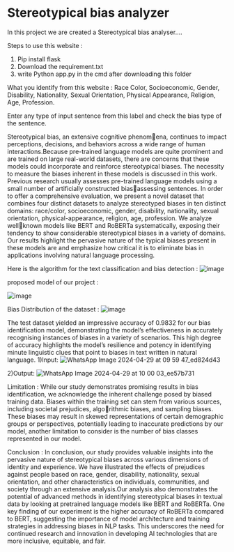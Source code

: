 # Stereotypical bias analyzer
In this project we are created a Stereotypical bias analyser....

Steps to use this website :
1) Pip install flask
2) Download the requirement.txt
3) write Python app.py in the cmd after downloading this folder

What you identify from this website :
Race Color,
Socioeconomic,
Gender,
Disability,
Nationality,
Sexual Orientation,
Physical Appearance,
Religion,
Age,
Profession.

Enter any type of input sentence from this label and check the bias type of the sentence.

Stereotypical bias, an extensive cognitive phenomena, continues to impact perceptions, decisions, and behaviors
across a wide range of human interactions.Because pre-trained
language models are quite prominent and are trained on large
real-world datasets, there are concerns that these models could
incorporate and reinforce stereotypical biases. The necessity to
measure the biases inherent in these models is discussed in this
work. Previous research usually assesses pre-trained language
models using a small number of artificially constructed biasassessing sentences. In order to offer a comprehensive evaluation,
we present a novel dataset that combines four distinct datasets
to analyze stereotyped biases in ten distinct domains: race/color,
socioeconomic, gender, disability, nationality, sexual orientation,
physical-appearance, religion, age, profession. We analyze wellknown models like BERT and RoBERTa systematically, exposing
their tendency to show considerable stereotypical biases in a
variety of domains. Our results highlight the pervasive nature
of the typical biases present in these models are and emphasize
how critical it is to eliminate bias in applications involving natural
language processing.

Here is the algorithm for the text classification and bias detection :
![image](https://github.com/neha13rana/Stereotypical-Bias-Analyzer/assets/121093178/d0a78462-1f29-4bee-9956-eb7fa17c8a26)

proposed model of our project :

![image](https://github.com/neha13rana/Stereotypical-Bias-Analyzer/assets/121093178/977074eb-9b3e-4ff2-ba15-ee78c9597c70)

Bias Distribution of the dataset :
![image](https://github.com/neha13rana/Stereotypical-Bias-Analyzer/assets/121093178/f1ab7c8a-0009-4095-82d5-5a3cb315b7f1)

The test dataset yielded an impressive accuracy of 0.9832
for our bias identification model, demonstrating the model’s
effectiveness in accurately recognising instances of biases in a
variety of scenarios. This high degree of accuracy highlights
the model’s resilience and potency in identifying minute
linguistic clues that point to biases in text written in natural
language. 
1)Input:
![WhatsApp Image 2024-04-29 at 09 59 47_ed824d43](https://github.com/neha13rana/Stereotypical-Bias-Analyzer/assets/121093178/6dc2d597-ba27-4044-b126-1e3e0787c3f8)

2)Output:
![WhatsApp Image 2024-04-29 at 10 00 03_ee57b731](https://github.com/neha13rana/Stereotypical-Bias-Analyzer/assets/121093178/74f2b060-e010-49fb-b7e5-67fc43b39768)

Limitation :
While our study demonstrates promising results in bias
identification, we acknowledge the inherent challenge posed
by biased training data. Biases within the training set can
stem from various sources, including societal prejudices, algorithmic biases, and sampling biases. These biases may result
in skewed representations of certain demographic groups or
perspectives, potentially leading to inaccurate predictions by
our model, another limitation to consider is the number of bias
classes represented in our model.

Conclusion :
In conclusion, our study provides valuable insights into
the pervasive nature of stereotypical biases across various
dimensions of identity and experience. We have illustrated
the effects of prejudices against people based on race,
gender, disability, nationality, sexual orientation, and other
characteristics on individuals, communities, and society
through an extensive analysis.Our analysis also demonstrates
the potential of advanced methods in identifying stereotypical
biases in textual data by looking at pretrained language
models like BERT and RoBERTa. One key finding of our
experiment is the higher accuracy of RoBERTa compared to
BERT, suggesting the importance of model architecture and
training strategies in addressing biases in NLP tasks. This
underscores the need for continued research and innovation in
developing AI technologies that are more inclusive, equitable,
and fair.


